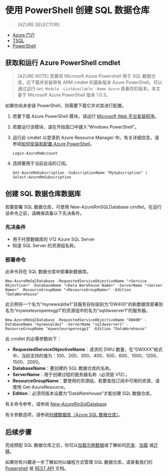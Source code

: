 <properties
   pageTitle="使用 PowerShell 创建 SQL 数据仓库 | Microsoft Azure"
   description="使用 PowerShell 创建 SQL 数据仓库"
   services="sql-data-warehouse"
   documentationCenter="NA"
   authors="lodipalm"
   manager="barbkess"
   editor=""/>

<tags
   ms.service="sql-data-warehouse"
   ms.date="01/25/2016"
   wacn.date=""/>

# 使用 PowerShell 创建 SQL 数据仓库

> [AZURE.SELECTOR]
- [Azure 门户](/documentation/articles/sql-data-warehouse-get-started-provision)
- [TSQL](/documentation/articles/sql-data-warehouse-get-started-create-database-tsql)
- [PowerShell](/documentation/articles/sql-data-warehouse-get-started-provision-powershell)

## 获取和运行 Azure PowerShell cmdlet

> [AZURE.NOTE]  若要将 Microsoft Azure Powershell 用于 SQL 数据仓库，应下载并安装带有 ARM cmdlet 的最新版本 Azure PowerShell。可以通过运行 `Get-Module -ListAvailable -Name Azure` 查看你的版本。本文基于 Microsoft Azure PowerShell 版本 1.0.3。

如果你尚未安装 PowerShell，则需要下载它并对其进行配置。

1. 若要下载 Azure PowerShell 模块，请运行 [Microsoft Web 平台安装程序](http://go.microsoft.com/fwlink/p/?linkid=320376&clcid=0x409)。
2. 若要运行该模块，请在开始窗口中键入“Windows PowerShell”。
3. 运行此 cmdlet 以登录到 Azure Resource Manager 中。有关详细信息，请参阅[如何安装和配置 Azure PowerShell][]。

	```
	Login-AzureRmAccount
	```

4. 选择要用于当前会话的订阅。

	```
	Get-AzureRmSubscription	-SubscriptionName "MySubscription" | Select-AzureRmSubscription
	```
   
## 创建 SQL 数据仓库数据库
若要部署 SQL 数据仓库，可使用 New-AzureRmSQLDatabase cmdlet。在运行该命令之前，请确保具备以下先决条件。

### 先决条件

- 用于托管数据库的 V12 Azure SQL Server
- 知道 SQL Server 的资源组名称。

### 部署命令

此命令将在 SQL 数据仓库中部署新数据库。

```
New-AzureRmSqlDatabase -RequestedServiceObjectiveName "<Service Objective>" -DatabaseName "<Data Warehouse Name>" -ServerName "<Server Name>" -ResourceGroupName "<ResourceGroupName>" -Edition "DataWarehouse"
```

此示例将一个名为“mynewsqldw1”且服务目标级别为“DW400”的新数据库部署到名为“mywesteuroperesgp1”的资源组中的名为“sqldwserver1”的服务器。

```
New-AzureRmSqlDatabase -RequestedServiceObjectiveName "DW400" -DatabaseName "mynewsqldw1" -ServerName "sqldwserver1" -ResourceGroupName "mywesteuroperesgp1" -Edition "DataWarehouse"
```

此 cmdlet 的必需参数如下：

 + **RequestedServiceObjectiveName**：请求的 DWU 数量，在“DWXXX”格式中，当前支持的值为：100、200、300、400、500、600、1000、1200、1500、2000。
 + **DatabaseName**：要创建的 SQL 数据仓库的名称。
 + **ServerName**：用于创建过程的服务器名称（必须是 V12）。
 + **ResourceGroupName**：要使用的资源组。若要查找订阅中可用的资源，请使用 Get-AzureResource。
 + **Edition**：必须将版本设置为“DataWarehouse”才能创建 SQL 数据仓库。 

有关命令参考，请参阅 [New-AzureRmSqlDatabase](https://msdn.microsoft.com/library/mt619339.aspx)

有关参数选项，请参阅[创建数据库（Azure SQL 数据仓库）](https://msdn.microsoft.com/zh-cn/library/mt204021.aspx)。

## 后续步骤
完成预配 SQL 数据仓库之后，你可以[加载示例数据][]或了解如何[开发][]、[加载][] 或[迁移][]。

如果你有兴趣进一步了解如何以编程方式管理 SQL 数据仓库，请查看我们的 [Powershell][] 或 [REST API][] 文档。



<!--Image references-->

<!--Article references-->
[迁移]: /documentation/articles/sql-data-warehouse-overview-migrate/
[开发]: /documentation/articles/sql-data-warehouse-overview-develop/
[加载]: /documentation/articles/sql-data-warehouse-overview-load.md
[加载示例数据]: /documentation/articles/sql-data-warehouse-get-started-manually-load-samples/
[Powershell]: /documentation/articles/sql-data-warehouse-reference-powershell-cmdlets/
[REST API]: https://msdn.microsoft.com/library/azure/dn505719.aspx
[MSDN]: https://msdn.microsoft.com/zh-cn/library/azure/dn546722.aspx
[firewall rules]: /documentation/articles/sql-database-configure-firewall-settings/
[如何安装和配置 Azure PowerShell]: /documentation/articles/powershell-install-configure

<!---HONumber=Mooncake_0321_2016-->
